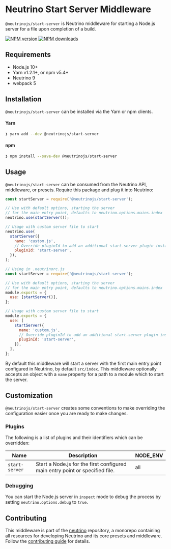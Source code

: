 # Neutrino Start Server Middleware

`@neutrinojs/start-server` is Neutrino middleware for starting a Node.js server
for a file upon completion of a build.

[![NPM version][npm-image]][npm-url] [![NPM downloads][npm-downloads]][npm-url]

## Requirements

- Node.js 10+
- Yarn v1.2.1+, or npm v5.4+
- Neutrino 9
- webpack 5

## Installation

`@neutrinojs/start-server` can be installed via the Yarn or npm clients.

#### Yarn

```bash
❯ yarn add --dev @neutrinojs/start-server
```

#### npm

```bash
❯ npm install --save-dev @neutrinojs/start-server
```

## Usage

`@neutrinojs/start-server` can be consumed from the Neutrino API, middleware, or
presets. Require this package and plug it into Neutrino:

```js
const startServer = require('@neutrinojs/start-server');

// Use with default options, starting the server
// for the main entry point, defaults to neutrino.options.mains.index
neutrino.use(startServer());

// Usage with custom server file to start
neutrino.use(
  startServer({
    name: 'custom.js',
    // Override pluginId to add an additional start-server plugin instance
    pluginId: 'start-server',
  }),
);
```

```js
// Using in .neutrinorc.js
const startServer = require('@neutrinojs/start-server');

// Use with default options, starting the server
// for the main entry point, defaults to neutrino.options.mains.index
module.exports = {
  use: [startServer()],
};

// Usage with custom server file to start
module.exports = {
  use: [
    startServer({
      name: 'custom.js',
      // Override pluginId to add an additional start-server plugin instance
      pluginId: 'start-server',
    }),
  ],
};
```

By default this middleware will start a server with the first main entry point
configured in Neutrino, by default `src/index`. This middleware optionally
accepts an object with a `name` property for a path to a module which to start
the server.

## Customization

`@neutrinojs/start-server` creates some conventions to make overriding the
configuration easier once you are ready to make changes.

### Plugins

The following is a list of plugins and their identifiers which can be
overridden:

| Name           | Description                                                                  | NODE_ENV |
| -------------- | ---------------------------------------------------------------------------- | -------- |
| `start-server` | Start a Node.js for the first configured main entry point or specified file. | all      |

### Debugging

You can start the Node.js server in `inspect` mode to debug the process by
setting `neutrino.options.debug` to `true`.

## Contributing

This middleware is part of the
[neutrino](https://github.com/neutrinojs/neutrino) repository, a monorepo
containing all resources for developing Neutrino and its core presets and
middleware. Follow the
[contributing guide](https://neutrinojs.org/contributing/) for details.

[npm-image]: https://img.shields.io/npm/v/@neutrinojs/start-server.svg
[npm-downloads]: https://img.shields.io/npm/dt/@neutrinojs/start-server.svg
[npm-url]: https://www.npmjs.com/package/@neutrinojs/start-server
